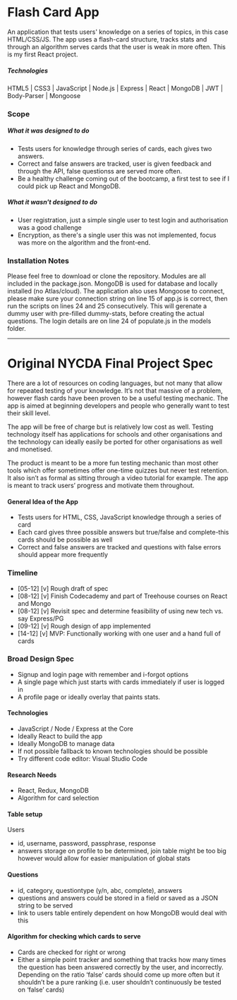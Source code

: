 # Flash Card App
An application that tests users' knowledge on a series of topics, in this case HTML/CSS/JS. The app uses a flash-card structure, tracks stats and through an algorithm serves cards that the user is weak in more often. This is my first React project.

##### Technologies
HTML5 | CSS3 | JavaScript | Node.js | Express | React | MongoDB
| JWT | Body-Parser | Mongoose

### Scope
##### What it was designed to do
+ Tests users for knowledge through series of cards, each gives two answers.
+ Correct and false answers are tracked, user is given feedback and through the API, false questionss are served more often.
+ Be a healthy challenge coming out of the bootcamp, a first test to see if I could pick up React and MongoDB.

##### What it wasn't designed to do
- User registration, just a simple single user to test login and authorisation was a good challenge
- Encryption, as there's a single user this was not implemented, focus was more on the algorithm and the front-end.

### Installation Notes
Please feel free to download or clone the repository. Modules are all included in the package.json. MongoDB is used for database and locally installed (no Atlas/cloud). The application also uses Mongoose to connect, please make sure your connection string on line 15 of app.js is correct, then run the scripts on lines 24 and 25 consecutively. This will gerenate a dummy user with pre-filled dummy-stats, before creating the actual questions. The login details are on line 24 of populate.js in the models folder.

---

# Original NYCDA Final Project Spec
There are a lot of resources on coding languages, but not many that allow for repeated testing of your knowledge. It’s not that massive of a problem, however flash cards have been proven to be a useful testing mechanic. The app is aimed at beginning developers and people who generally want to test their skill level.

The app will be free of charge but is relatively low cost as well. Testing technology itself has applications for schools and other organisations and the technology can ideally easily be ported for other organisations as well and monetised.

The product is meant to be a more fun testing mechanic than most other tools which offer sometimes offer one-time quizzes but never test retention. It also isn’t as formal as sitting through a video tutorial for example. The app is meant to track users’ progress and motivate them throughout.

#### General Idea of the App
- Tests users for HTML, CSS, JavaScript knowledge through a series of card
- Each card gives three possible answers but true/false and complete-this cards should be possible as well
- Correct and false answers are tracked and questions with false errors should appear more frequently

### Timeline
- [05-12] [v] Rough draft of spec
- [08-12] [v] Finish Codecademy and part of Treehouse courses on React and Mongo
- [08-12] [v] Revisit spec and determine feasibility of using new tech vs. say Express/PG
- [09-12] [v] Rough design of app implemented
- [14-12] [v] MVP: Functionally working with one user and a hand full of cards

### Broad Design Spec
- Signup and login page with remember and i-forgot options
- A single page which just starts with cards immediately if user is logged in
- A profile page or ideally overlay that paints stats.

#### Technologies
- JavaScript / Node / Express at the Core
- Ideally React to build the app
- Ideally MongoDB to manage data
- If not possible fallback to known technologies should be possible
- Try different code editor: Visual Studio Code

#### Research Needs
- React, Redux, MongoDB
- Algorithm for card selection

#### Table setup
Users
- id, username, password, passphrase, response
- answers storage on profile to be determined, join table might be too big however would allow for easier manipulation of global stats

#### Questions
- id, category, questiontype (y/n, abc, complete), answers
- questions and answers could be stored in a field or saved as a JSON string to be served
- link to users table entirely dependent on how MongoDB would deal with this

#### Algorithm for checking which cards to serve
- Cards are checked for right or wrong
- Either a simple point tracker and something that tracks how many times the question has been answered correctly by the user, and incorrectly. Depending on the ratio ‘false’ cards should come up more often but it shouldn’t be a pure ranking (i.e. user shouldn’t continuously be tested on ‘false’ cards)
